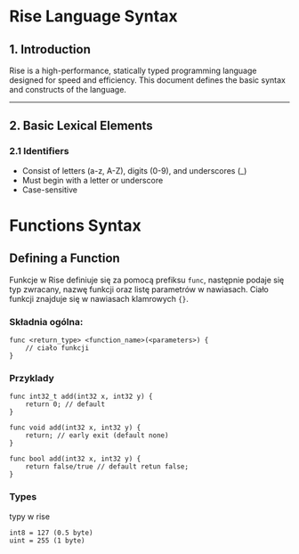 # Rise Language Syntax

## 1. Introduction
Rise is a high-performance, statically typed programming language designed for speed and efficiency. This document defines the basic syntax and constructs of the language.

---

## 2. Basic Lexical Elements

### 2.1 Identifiers
- Consist of letters (a-z, A-Z), digits (0-9), and underscores (_)
- Must begin with a letter or underscore
- Case-sensitive

# Functions Syntax
## Defining a Function
Funkcje w Rise definiuje się za pomocą prefiksu `func`, następnie podaje się typ zwracany, nazwę funkcji oraz listę parametrów w nawiasach. Ciało funkcji znajduje się w nawiasach klamrowych `{}`.

### Składnia ogólna:
```rise
func <return_type> <function_name>(<parameters>) {
    // ciało funkcji
}
```

### Przyklady
```rise
func int32_t add(int32 x, int32 y) {
    return 0; // default
}

func void add(int32 x, int32 y) {
    return; // early exit (default none)
}

func bool add(int32 x, int32 y) {
    return false/true // default retun false;
}
```

### Types
typy w rise
```
int8 = 127 (0.5 byte)
uint = 255 (1 byte)

```
